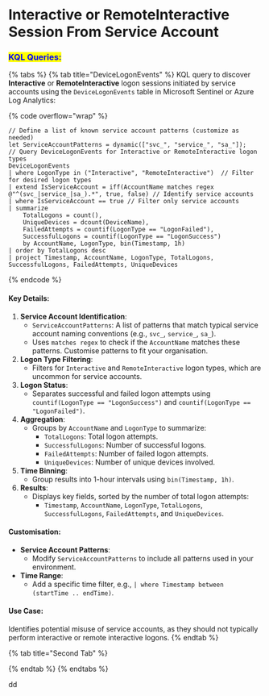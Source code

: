 # Interactive or RemoteInteractive Session From Service Account

### <mark style="color:blue;">KQL Queries:</mark>

{% tabs %}
{% tab title="DeviceLogonEvents" %}
KQL query to discover **Interactive** or **RemoteInteractive** logon sessions initiated by service accounts using the `DeviceLogonEvents` table in Microsoft Sentinel or Azure Log Analytics:

{% code overflow="wrap" %}
```kusto
// Define a list of known service account patterns (customize as needed)
let ServiceAccountPatterns = dynamic(["svc_", "service_", "sa_"]);
// Query DeviceLogonEvents for Interactive or RemoteInteractive logon types
DeviceLogonEvents
| where LogonType in ("Interactive", "RemoteInteractive")  // Filter for desired logon types
| extend IsServiceAccount = iff(AccountName matches regex @"^(svc_|service_|sa_).*", true, false) // Identify service accounts
| where IsServiceAccount == true // Filter only service accounts
| summarize
    TotalLogons = count(),
    UniqueDevices = dcount(DeviceName),
    FailedAttempts = countif(LogonType == "LogonFailed"),
    SuccessfulLogons = countif(LogonType == "LogonSuccess")
    by AccountName, LogonType, bin(Timestamp, 1h)
| order by TotalLogons desc
| project Timestamp, AccountName, LogonType, TotalLogons, SuccessfulLogons, FailedAttempts, UniqueDevices
```
{% endcode %}

#### Key Details:

1. **Service Account Identification**:
   * `ServiceAccountPatterns`: A list of patterns that match typical service account naming conventions (e.g., `svc_`, `service_`, `sa_`).
   * Uses `matches regex` to check if the `AccountName` matches these patterns. Customise patterns to fit your organisation.
2. **Logon Type Filtering**:
   * Filters for `Interactive` and `RemoteInteractive` logon types, which are uncommon for service accounts.
3. **Logon Status**:
   * Separates successful and failed logon attempts using `countif(LogonType == "LogonSuccess")` and `countif(LogonType == "LogonFailed")`.
4. **Aggregation**:
   * Groups by `AccountName` and `LogonType` to summarize:
     * `TotalLogons`: Total logon attempts.
     * `SuccessfulLogons`: Number of successful logons.
     * `FailedAttempts`: Number of failed logon attempts.
     * `UniqueDevices`: Number of unique devices involved.
5. **Time Binning**:
   * Group results into 1-hour intervals using `bin(Timestamp, 1h)`.
6. **Results**:
   * Displays key fields, sorted by the number of total logon attempts:
     * `Timestamp`, `AccountName`, `LogonType`, `TotalLogons`, `SuccessfulLogons`, `FailedAttempts`, and `UniqueDevices`.

#### Customisation:

* **Service Account Patterns**:
  * Modify `ServiceAccountPatterns` to include all patterns used in your environment.
* **Time Range**:
  * Add a specific time filter, e.g., `| where Timestamp between (startTime .. endTime)`.

#### Use Case:

Identifies potential misuse of service accounts, as they should not typically perform interactive or remote interactive logons.&#x20;
{% endtab %}

{% tab title="Second Tab" %}

{% endtab %}
{% endtabs %}







dd
